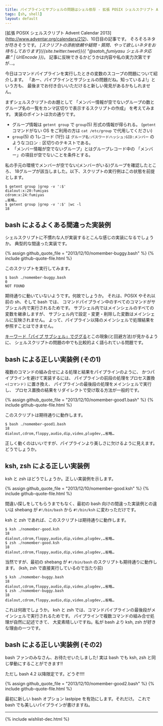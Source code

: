 ```yaml
---
title: パイプラインとサブシェルの問題はシェル依存 - 拡張 POSIX シェルスクリプト Advent Calendar 2013
tags: [sh, shell]
layout: default
---
```


[拡張 POSIX シェルスクリプト Advent Calendar 2013]
(http://www.adventar.org/calendars/212)、10日目の記事です。
そろそろネタが尽きそうです。
*[スクリプトの添削依頼や疑問・質問、やって欲しいネタをお待ちしております]({{site.twitter.tweet}}{{ "@satoh_fumiyasu シェルネタ応募:" | UrlEncode }})*。
記事に反映できるかどうかは内容や私の実力次第ですが…。

今日はコマンドパイプラインを実行したときの変数のスコープの問題について紹介します。
「あー、パイプラインとサブシェルの問題だね。知っているよ!」という方も、
最後までお付き合いいただけると新しい発見があるかもしれません。

まずシェルスクリプトのお題として
「メンバー情報が空でないグループの数とグループ名の一覧をカンマ区切りで表示するスクリプトの作成」
を考えてみます。
実装のポイントは次の通りです。

  * グループ情報は `getent group` で `group`(5) 形式の情報が得られる。
    (`getent` コマンドがない OS をご利用の方は `cat /etc/group` で代用してください)
  * `group`(5) の 1レコード (1行) は `グループ名:パスワードハッシュ:GID:メンバー`
    のようなコロン `:` 区切りのテキストである。
  * 「メンバー情報が空でないグループ」とはグループレコード中の
    「メンバー」の項目が空でないことを条件とする。

私の手元の環境でメンバーが空でない(メンバーがいる)グループを確認したところ、
18グループが該当しました。以下、スクリプトの実行例はこの状態を前提とします。

``` console
$ getent group |grep -v ':$'
dialout:x:20:fumiyas
cdrom:x:24:fumiyas
…省略…
$ getent group |grep -v ':$' |wc -l
18
```

bash によるよくある間違った実装例
----------------------------------------------------------------------

シェルスクリプトに不慣れな人が実装するとこんな感じの実装になるでしょうか。
典型的な間違った実装です。

{% assign github_quote_file = "2013/12/10/nomember-buggy.bash" %}
{% include github-quote-file.html %}

このスクリプトを実行してみます。

``` console
$ bash ./nomember-buggy.bash
0
NOT FOUND
```

期待通りに動いていないようです。何故でしょうか。
それは、POSIX やそれ以前の sh、そして bash では、
コマンドパイプライン中のすべてのコマンドがサブシェル内で実行されるためです。
サブシェル内ではメインシェルのすべての変数を継承しますが、
サブシェル内で設定・変更・削除した変数はメインシェルに反映されません。
よって、パイプライン以降のメインシェルで処理結果を参照すことはできません。

[キーワード「パイプ サブシェル」でググる](https://www.google.com/search?q=%E3%83%91%E3%82%A4%E3%83%97+%E3%82%B5%E3%83%96%E3%82%B7%E3%82%A7%E3%83%AB)とこの現象(と回避方法)が見かるように、
シェルスクリプトの問題の中でも比較的よく語られている問題です。

bash による正しい実装例 (その1)
----------------------------------------------------------------------

複数のコマンドの組み合せによる処理と結果をパイプラインのように、
かつパイプラインを避けて実装するには、
パイプラインの前段の処理をプロセス置換 `<(コマンド)` に置き換え、
パイプラインの最後段の処理をメインシェルで実行し、
プロセス置換の結果をリダイレクトで受け取る方法が一般的です。

{% assign github_quote_file = "2013/12/10/nomember-good1.bash" %}
{% include github-quote-file.html %}

このスクリプトは期待通りに動作します。

``` console
$ bash ./nomember-good1.bash
18
dialout,cdrom,floppy,audio,dip,video,plugdev,…省略…
```

正しく動くのはいいですが、パイプラインより美しさに欠けるように見えます。
どうでしょうか。

ksh, zsh による正しい実装例
----------------------------------------------------------------------

ksh と zsh はどうでしょうか。正しい実装例を示します。

{% assign github_quote_file = "2013/12/10/nomember-good.ksh" %}
{% include github-quote-file.html %}

間違い探しをしてもらうまでもなく、最初の bash 向けの間違った実装例との違いは
shebang が `#!/bin/bash` から `#!/bin/ksh` に変わっただけです。

ksh と zsh であれば、このスクリプトは期待通りに動作します。

``` console
$ ksh ./nomember-good.ksh
18
dialout,cdrom,floppy,audio,dip,video,plugdev,…省略…
$ zsh ./nomember-good.ksh
18
dialout,cdrom,floppy,audio,dip,video,plugdev,…省略…
```

当然ですが、最初の shebang が `#!/bin/bash` のスクリプトも期待通りに動作します。
(ksh, zsh で直接実行しているので当たり前)

``` console
$ ksh ./nomember-buggy.bash
18
dialout,cdrom,floppy,audio,dip,video,plugdev,…省略…
$ zsh ./nomember-buggy.bash
18
dialout,cdrom,floppy,audio,dip,video,plugdev,…省略…
```

これは何故でしょうか。
ksh と zsh では、コマンドパイプラインの最後段がメインシェルで実行されるためです。
パイプラインで複数コマンドの組み合せ処理が自然に記述できて、
大変素晴しいですね。私が bash より ksh, zsh が好きな理由の一つです。

bash による正しい実装例 (その2)
----------------------------------------------------------------------

bash ファンのみなさん、お待たせいたしました!
実は bash でも ksh, zsh と同じ挙動にすることができます!!

ただし bash 4.2 以降限定です。どうぞ!!!!

{% assign github_quote_file = "2013/12/10/nomember-good2.bash" %}
{% include github-quote-file.html %}

最初に新しい bash オプション lastpipe を有効にします。それだけ。
これで bash でも美しいパイプラインが書けますね。

* * *

{% include wishlist-dec.html %}

